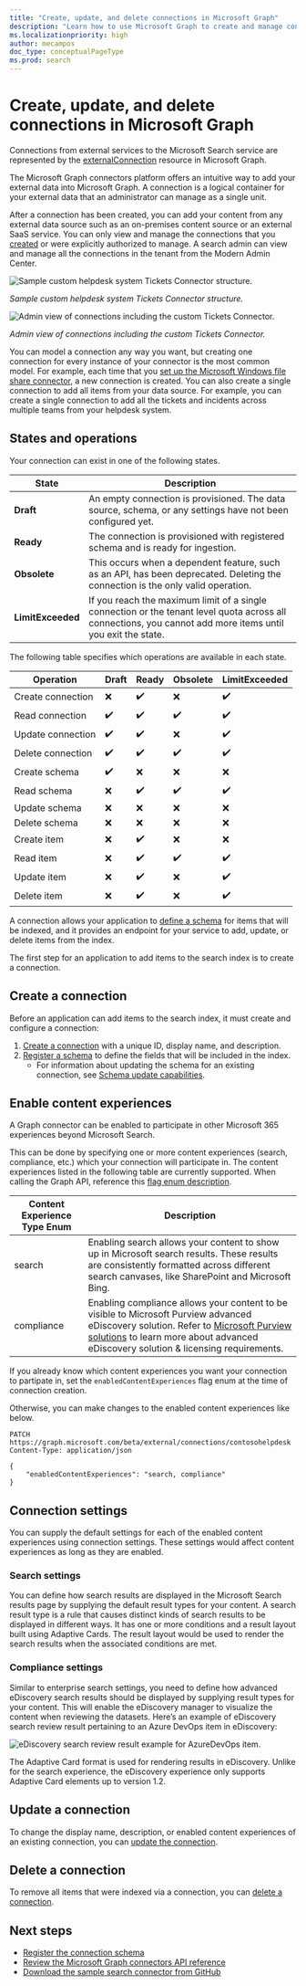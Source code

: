 ```yaml
---
title: "Create, update, and delete connections in Microsoft Graph"
description: "Learn how to use Microsoft Graph to create and manage connections. Includes a table of connection states and the operations available in each state."
ms.localizationpriority: high
author: mecampos
doc_type: conceptualPageType
ms.prod: search
---
```

<!---<author of this doc: rsamai>--->

# Create, update, and delete connections in Microsoft Graph

Connections from external services to the Microsoft Search service are represented by the [externalConnection](/graph/api/resources/externalconnectors-externalconnection) resource in Microsoft Graph.

The Microsoft Graph connectors platform offers an intuitive way to add your external data into Microsoft Graph. A connection is a logical container for your external data that an administrator can manage as a single unit.

After a connection has been created, you can add your content from any external data source such as an on-premises content source or an external SaaS service. You can only view and manage the connections that you [created](/graph/api/externalconnectors-external-post-connections) or were explicitly authorized to manage. A search admin can view and manage all the connections in the tenant from the Modern Admin Center.

<!-- markdownlint-disable MD036 -->
![Sample custom helpdesk system Tickets Connector structure.](./images/connectors-images/connecting-external-content-manage-connections-connector-structure.png)

*Sample custom helpdesk system Tickets Connector structure.*

![Admin view of connections including the custom Tickets Connector.](./images/connectors-images/connecting-external-content-manage-connections-admin-view.svg)

*Admin view of connections including the custom Tickets Connector.*

<!-- markdownlint-enable MD036 -->

You can model a connection any way you want, but creating one connection for every instance of your connector is the most common model. For example, each time that you [set up the Microsoft Windows file share connector](/en-us/microsoftsearch/configure-connector), a new connection is created. You can also create a single connection to add all items from your data source. For example, you can create a single connection to add all the tickets and incidents across multiple teams from your helpdesk system.

## States and operations

Your connection can exist in one of the following states.

| State             | Description                |
|-------------------|----------------------------|
| **Draft**         | An empty connection is provisioned. The data source, schema, or any settings have not been configured yet. |
| **Ready**         | The connection is provisioned with registered schema and is ready for ingestion. |
| **Obsolete**      | This occurs when a dependent feature, such as an API, has been deprecated. Deleting the connection is the only valid operation. |
| **LimitExceeded** | If you reach the maximum limit of a single connection or the tenant level quota across all connections, you cannot add more items until you exit the state. |

The following table specifies which operations are available in each state.

| Operation         | Draft              | Ready              | Obsolete           | LimitExceeded      |
|-------------------|--------------------|--------------------|--------------------|--------------------|
| Create connection | :x:                | :heavy_check_mark: | :x:                | :heavy_check_mark: |
| Read connection   | :heavy_check_mark: | :heavy_check_mark: | :heavy_check_mark: | :heavy_check_mark: |
| Update connection | :heavy_check_mark: | :heavy_check_mark: | :x:                | :heavy_check_mark: |
| Delete connection | :heavy_check_mark: | :heavy_check_mark: | :heavy_check_mark: | :heavy_check_mark: |
| Create schema     | :heavy_check_mark: | :x:                | :x:                | :x:                |
| Read schema       | :x:                | :heavy_check_mark: | :heavy_check_mark: | :heavy_check_mark: |
| Update schema     | :x:                | :x:                | :x:                | :x:                |
| Delete schema     | :x:                | :x:                | :x:                | :x:                |
| Create item       | :x:                | :heavy_check_mark: | :x:                | :x:                |
| Read item         | :x:                | :heavy_check_mark: | :heavy_check_mark: | :heavy_check_mark: |
| Update item       | :x:                | :heavy_check_mark: | :x:                | :heavy_check_mark: |
| Delete item       | :x:                | :heavy_check_mark: | :x:                | :heavy_check_mark: |

A connection allows your application to [define a schema](/graph/api/externalconnectors-externalconnection-post-schema) for items that will be indexed, and it provides an endpoint for your service to add, update, or delete items from the index. 

The first step for an application to add items to the search index is to create a connection.

## Create a connection

Before an application can add items to the search index, it must create and configure a connection:

1. [Create a connection](/graph/api/externalconnectors-external-post-connections) with a unique ID, display name, and description.
1. [Register a schema](/graph/api/externalconnectors-externalconnection-post-schema) to define the fields that will be included in the index.
   - For information about updating the schema for an existing connection, see [Schema update capabilities](/graph/connecting-external-content-manage-schema#schema-update-capabilities).

## Enable content experiences
A Graph connector can be enabled to participate in other Microsoft 365 experiences beyond Microsoft Search.

This can be done by specifying one or more content experiences (search, compliance, etc.) which your connection will participate in.
The content experiences listed in the following table are currently supported. When calling the Graph API, reference this [flag enum description](/graph/api/resources/enums-externalconnectors).

| Content Experience Type Enum | Description |
|-|-|
| search | Enabling search allows your content to show up in Microsoft search results. These results are consistently formatted across different search canvases, like SharePoint and Microsoft Bing. |
| compliance | Enabling compliance allows your content to be visible to Microsoft Purview advanced eDiscovery solution. Refer to [Microsoft Purview solutions](https://docs.microsoft.com/microsoft-365/compliance/ediscovery) to learn more about advanced eDiscovery solution & licensing requirements.|

If you already know which content experiences you want your connection to partipate in, set the `enabledContentExperiences` flag enum at the time of connection creation.

Otherwise, you can make changes to the enabled content experiences like below.
```http
PATCH https://graph.microsoft.com/beta/external/connections/contosohelpdesk
Content-Type: application/json

{
	"enabledContentExperiences": "search, compliance"
}
```

## Connection settings
You can supply the default settings for each of the enabled content experiences using connection settings. These settings would affect content experiences as long as they are enabled.

### Search settings
You can define how search results are displayed in the Microsoft Search results page by supplying the default result types for your content. A search result type is a rule that causes distinct kinds of search results to be displayed in different ways. It has one or more conditions and a result layout built using Adaptive Cards. The result layout would be used to render the search results when the associated conditions are met.

### Compliance settings
Similar to enterprise search settings, you need to define how advanced eDiscovery search results should be displayed by supplying result types for your content. This will enable the eDiscovery manager to visualize the content when reviewing the datasets. Here’s an example of eDiscovery search review result pertaining to an Azure DevOps item in eDiscovery:

![eDiscovery search review result example for AzureDevOps item.](./images/connectors-images/connecting-external-content-connection-settings-eDiscovery-result-example.png)

The Adaptive Card format is used for rendering results in eDiscovery. Unlike for the search experience, the eDiscovery experience only supports Adaptive Card elements up to version 1.2.

## Update a connection

To change the display name, description, or enabled content experiences of an existing connection, you can [update the connection](/graph/api/externalconnectors-externalconnection-update).

## Delete a connection

To remove all items that were indexed via a connection, you can [delete a connection](/graph/api/resources/externalconnectors-externalconnection-delete).

## Next steps

- [Register the connection schema](connecting-external-content-manage-schema.md)
- [Review the Microsoft Graph connectors API reference](/graph/api/resources/indexing-api-overview)
- [Download the sample search connector from GitHub](https://github.com/microsoftgraph/msgraph-search-connector-sample)
